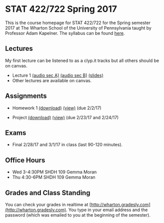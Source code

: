 # STAT 422/722 Spring 2017

This is the course homepage for STAT 422/722 for the Spring semester 2017 at The Wharton School of the University of Pennsylvania taught by Professor Adam Kapelner. The syllabus can be found [here](https://raw.githubusercontent.com/kapelner/Wharton_Stat_422_722/master/syllabus/syllabus.pdf).

## Lectures

My first lecture can be listened to as a clyp.it tracks but all others should be on canvas.

* Lecture 1 [(audio sec A)](https://clyp.it/ty1cebu4) [(audio sec B)](https://clyp.it/d3tmzv0b) [(slides)](https://github.com/kapelner/Wharton_Stat_422_722/blob/master/lectures/lec01/slides.pdf)
* Other lectures are available on canvas.


## Assignments

* Homework 1 [(download)](https://github.com/kapelner/Wharton_Stat_422_722/blob/master/assignments/hw01/hw01.pdf?raw=true) [(view)](https://github.com/kapelner/Wharton_Stat_422_722/blob/master/assignments/hw01/hw01.pdf)
(due 2/2/17)

* Project [(download)](https://github.com/kapelner/Wharton_Stat_422_722/blob/master/assignments/project/project.pdf?raw=true) [(view)](https://github.com/kapelner/Wharton_Stat_422_722/blob/master/assignments/project/project.pdf) (due 2/23/17 and 2/24/17)

## Exams

* Final 2/28/17 and 3/1/17 in class (last 90-120 minutes).

## Office Hours

* Wed 3-4:30PM SHDH 109 Gemma Moran
* Thu 4:30-6PM SHDH 109 Gemma Moran


## Grades and Class Standing

You can check your grades in realtime at [http://wharton.gradesly.com](http://wharton.gradesly.com). You type in your email address and the password (which was emailed to you at the beginning of the semester).
